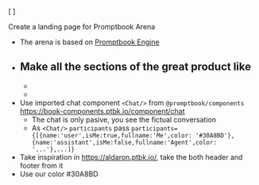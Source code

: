 [ ]

Create a landing page for Promptbook Arena

-   The arena is based on [Promptbook Engine](https://github.com/webgptorg/promptbook)
-   Make all the sections of the great product like
    -
    -
    -
-   Use imported chat component `<Chat/>` from `@promptbook/components` https://book-components.ptbk.io/component/chat
    -   The chat is only pasive, you see the fictual conversation
    -   As `<Chat/>` `participants` pass `participants={[{name:'user',isMe:true,fullname:'Me',color: '#30A8BD'},{name:'assistant',isMe:false,fullname:'Agent',color: '...'},...]}`
-   Take inspiration in https://aldaron.ptbk.io/, take the both header and footer from it
-   Use our color #30A8BD

